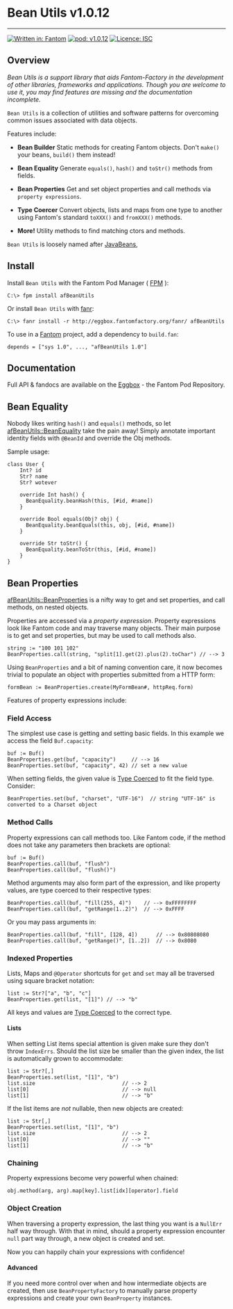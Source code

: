 # Bean Utils v1.0.12
---

[![Written in: Fantom](http://img.shields.io/badge/written%20in-Fantom-lightgray.svg)](https://fantom-lang.org/)
[![pod: v1.0.12](http://img.shields.io/badge/pod-v1.0.12-yellow.svg)](http://eggbox.fantomfactory.org/pods/afBeanUtils)
[![Licence: ISC](http://img.shields.io/badge/licence-ISC-blue.svg)](https://choosealicense.com/licenses/isc/)

## <a name="overview"></a>Overview

*Bean Utils is a support library that aids Fantom-Factory in the development of other libraries, frameworks and applications. Though you are welcome to use it, you may find features are missing and the documentation incomplete.*

`Bean Utils` is a collection of utilities and software patterns for overcoming common issues associated with data objects.

Features include:

* **Bean Builder**
    Static methods for creating Fantom objects. Don't `make()` your beans, `build()` them instead!

* **Bean Equality**
    Generate `equals()`, `hash()` and `toStr()` methods from fields.

* **Bean Properties**
    Get and set object properties and call methods via `property expressions`.

* **Type Coercer**
    Convert objects, lists and maps from one type to another using Fantom's standard `toXXX()` and `fromXXX()` methods.

* **More!**
    Utility methods to find matching ctors and methods.



`Bean Utils` is loosely named after [JavaBeans](http://www.oracle.com/technetwork/java/javase/documentation/spec-136004.html),

## <a name="Install"></a>Install

Install `Bean Utils` with the Fantom Pod Manager ( [FPM](http://eggbox.fantomfactory.org/pods/afFpm) ):

    C:\> fpm install afBeanUtils

Or install `Bean Utils` with [fanr](https://fantom.org/doc/docFanr/Tool.html#install):

    C:\> fanr install -r http://eggbox.fantomfactory.org/fanr/ afBeanUtils

To use in a [Fantom](https://fantom-lang.org/) project, add a dependency to `build.fan`:

    depends = ["sys 1.0", ..., "afBeanUtils 1.0"]

## <a name="documentation"></a>Documentation

Full API & fandocs are available on the [Eggbox](http://eggbox.fantomfactory.org/pods/afBeanUtils/) - the Fantom Pod Repository.

## <a name="beanEquality"></a>Bean Equality

Nobody likes writing `hash()` and `equals()` methods, so let [afBeanUtils::BeanEquality](http://eggbox.fantomfactory.org/pods/afBeanUtils/api/BeanEquality) take the pain away! Simply annotate important identity fields with `@BeanId` and override the Obj methods.

Sample usage:

    class User {
        Int? id
        Str? name
        Str? wotever
    
        override Int hash() {
          BeanEquality.beanHash(this, [#id, #name])
        }
    
        override Bool equals(Obj? obj) {
          BeanEquality.beanEquals(this, obj, [#id, #name])
        }
    
        override Str toStr() {
          BeanEquality.beanToStr(this, [#id, #name])
        }
    }
    

## <a name="beanProperties"></a>Bean Properties

[afBeanUtils::BeanProperties](http://eggbox.fantomfactory.org/pods/afBeanUtils/api/BeanProperties) is a nifty way to get and set properties, and call methods, on nested objects.

Properties are accessed via a *property expression*. Property expressions look like Fantom code and may traverse many objects. Their main purpose is to get and set properties, but may be used to call methods also.

    string := "100 101 102"
    BeanProperties.call(string, "split[1].get(2).plus(2).toChar") // --> 3
    

Using `BeanProperties` and a bit of naming convention care, it now becomes trivial to populate an object with properties submitted from a HTTP form:

    formBean := BeanProperties.create(MyFormBean#, httpReq.form)
    

Features of property expressions include:

### <a name="fieldAccess"></a>Field Access

The simplest use case is getting and setting basic fields. In this example we access the field `Buf.capacity`:

    buf := Buf()
    BeanProperties.get(buf, "capacity")     // --> 16
    BeanProperties.set(buf, "capacity", 42) // set a new value
    

When setting fields, the given value is [Type Coerced](http://eggbox.fantomfactory.org/pods/afBeanUtils/api/TypeCoercer) to fit the field type. Consider:

    BeanProperties.set(buf, "charset", "UTF-16")  // string "UTF-16" is converted to a Charset object
    

### <a name="methodCalls"></a>Method Calls

Property expressions can call methods too. Like Fantom code, if the method does not take any parameters then brackets are optional:

    buf := Buf()
    BeanProperties.call(buf, "flush")
    BeanProperties.call(buf, "flush()")
    

Method arguments may also form part of the expression, and like property values, are type coerced to their respective types:

    BeanProperties.call(buf, "fill(255, 4)")    // --> 0xFFFFFFFF
    BeanProperties.call(buf, "getRange(1..2)")  // --> 0xFFFF
    

Or you may pass arguments in:

    BeanProperties.call(buf, "fill", [128, 4])      // --> 0x80808080
    BeanProperties.call(buf, "getRange()", [1..2])  // --> 0x8080
    

### <a name="indexedProperties"></a>Indexed Properties

Lists, Maps and `@Operator` shortcuts for `get` and `set` may all be traversed using square bracket notation:

    list := Str?["a", "b", "c"]
    BeanProperties.get(list, "[1]") // --> "b"
    

All keys and values are [Type Coerced](http://eggbox.fantomfactory.org/pods/afBeanUtils/api/TypeCoercer) to the correct type.

#### <a name="lists"></a>Lists

When setting List items special attention is given make sure they don't throw `IndexErrs`. Should the list size be smaller than the given index, the list is automatically grown to accommodate:

    list := Str?[,]
    BeanProperties.set(list, "[1]", "b")
    list.size                            // --> 2
    list[0]                              // --> null
    list[1]                              // --> "b"
    

If the list items are *not* nullable, then new objects are created:

    list := Str[,]
    BeanProperties.set(list, "[1]", "b")
    list.size                            // --> 2
    list[0]                              // --> ""
    list[1]                              // --> "b"
    

### <a name="chaining"></a>Chaining

Property expressions become very powerful when chained:

    obj.method(arg, arg).map[key].list[idx][operator].field

### <a name="objectCreation"></a>Object Creation

When traversing a property expression, the last thing you want is a `NullErr` half way through. With that in mind, should a property expression encounter `null` part way through, a new object is created and set.

Now you can happily chain your expressions with confidence!

#### <a name="advanced"></a>Advanced

If you need more control over when and how intermediate objects are created, then use `BeanPropertyFactory` to manually parse property expressions and create your own `BeanProperty` instances.

